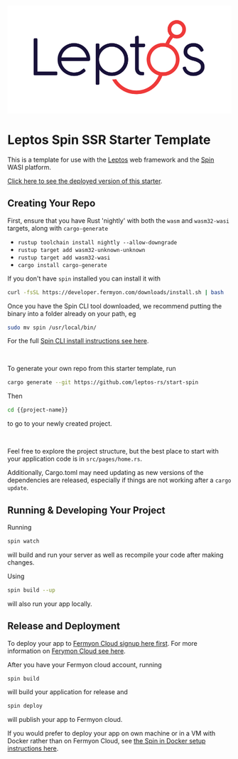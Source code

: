 <picture>
    <source srcset="https://raw.githubusercontent.com/leptos-rs/leptos/main/docs/logos/Leptos_logo_Solid_White.svg" media="(prefers-color-scheme: dark)">
    <img src="https://raw.githubusercontent.com/leptos-rs/leptos/main/docs/logos/Leptos_logo_RGB.svg" alt="Leptos Logo">
</picture>

# Leptos Spin SSR Starter Template

This is a template for use with the [Leptos][leptos] web framework and the [Spin][spin-install] WASI platform.

[Click here to see the deployed version of this starter](https://spin-leptos-ssr-49mccqzz.fermyon.app).

## Creating Your Repo

First, ensure that you have Rust 'nightly' with both the `wasm` and `wasm32-wasi` targets, along with `cargo-generate`
- `rustup toolchain install nightly --allow-downgrade`
- `rustup target add wasm32-unknown-unknown`
- `rustup target add wasm32-wasi`
- `cargo install cargo-generate`

If you don't have `spin` installed you can install it with

```bash
curl -fsSL https://developer.fermyon.com/downloads/install.sh | bash
```

Once you have the Spin CLI tool downloaded, we recommend putting the binary into a folder already on your path, eg

```sh
sudo mv spin /usr/local/bin/
```

For the full [Spin CLI install instructions see here][spin-install].

<br/>

To generate your own repo from this starter template, run
```sh
cargo generate --git https://github.com/leptos-rs/start-spin
```

Then

```sh
cd {{project-name}}
```

to go to your newly created project.

<br/>

Feel free to explore the project structure, but the best place to start with your application code is in `src/pages/home.rs`.


Additionally, Cargo.toml may need updating as new versions of the dependencies are released, especially if things are not working after a `cargo update`.

## Running & Developing Your Project

Running
```sh
spin watch
```

will build and run your server as well as recompile your code after making changes.

Using
```sh
spin build --up
```
will also run your app locally.


## Release and Deployment

To deploy your app to [Fermyon Cloud signup here first][spin-signup]. For more information on [Ferymon Cloud see here][spin-cloud-info].

After you have your Fermyon cloud account, running
```sh
spin build
```
will build your application for release and

```sh
spin deploy
```
will publish your app to Fermyon cloud.

If you would prefer to deploy your app on own machine or in a VM with Docker rather than on Fermyon Cloud, see [the Spin in Docker setup instructions here](https://www.fermyon.com/blog/spin-in-docker). 


[leptos]: https://github.com/leptos-rs/leptos
[spin-install]: https://developer.fermyon.com/spin/v2/install
[spin-signup]: https://cloud.fermyon.com/
[spin-cloud-info]: https://www.fermyon.com/cloud
